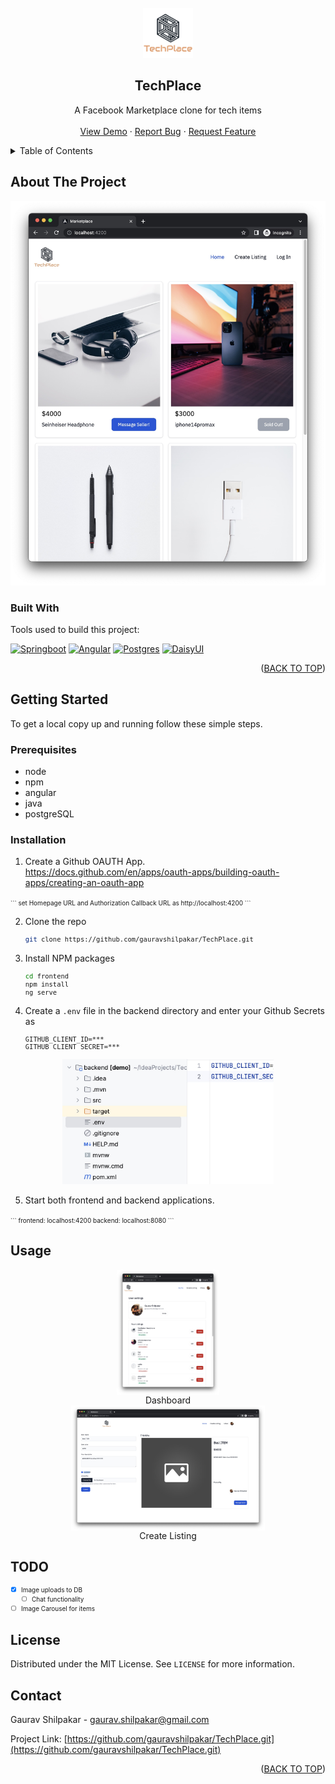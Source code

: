 <!-- PROJECT LOGO -->
<br />
<div align="center">
  <a href="#">
    <img src="./frontend/src/assets/LOGO.png" alt="Logo" width="80" height="80">
  </a>

  ## TechPlace
  <p align="center">
    A Facebook Marketplace clone for tech items
    <br />
    <br />
    <a href="https://github.com/gauravshilpakar/TechPlace">View Demo</a>
    ·
    <a href="https://github.com/gauravshilpakar/TechPlace/issues">Report Bug</a>
    ·
    <a href="https://github.com/gauravshilpakar/TechPlace/issues">Request Feature</a>
  </p>
</div>

<!-- TABLE OF CONTENTS -->
<details>
  <summary>Table of Contents</summary>
  <ol>
    <li>
      <a href="#about-the-project">About The Project</a>
      <ul>
        <li><a href="#built-with">Built With</a></li>
      </ul>
    </li>
    <li>
      <a href="#getting-started">Getting Started</a>
      <ul>
        <li><a href="#prerequisites">Prerequisites</a></li>
        <li><a href="#installation">Installation</a></li>
      </ul>
    </li>
    <li><a href="#usage">Usage</a></li>
    <li><a href="#todo">TODO</a></li>
    <li><a href="#license">License</a></li>
    <li><a href="#contact">Contact</a></li>
  </ol>
</details>

<!-- ABOUT THE PROJECT -->
## About The Project
<a href="#readme-top">
<img src='./frontend/src/assets/HOME.jpg'></img>
</a>

### Built With

Tools used to build this project:

[![Springboot][Springboot-logo]][Springboot-url]
[![Angular][Angular-logo]][Angular-url]
[![Postgres][Postgres-logo]][Postgres-url]
[![DaisyUI][Daisy-ui-logo]][Daisy-ui-url]

<p align="right">(<a href="#techplace">BACK TO TOP</a>)</p>

<!-- GETTING STARTED -->
## Getting Started

To get a local copy up and running follow these simple steps.

### Prerequisites

* node 
* npm
* angular
* java
* postgreSQL 

### Installation

1. Create a Github OAUTH App. <br>https://docs.github.com/en/apps/oauth-apps/building-oauth-apps/creating-an-oauth-app
 <font size=1>
	```
	set Homepage URL and Authorization Callback URL as
	http://localhost:4200
	```
	</font>

2. Clone the repo
	<font size=1>
   ```sh
   git clone https://github.com/gauravshilpakar/TechPlace.git
   ```
	</font>

3. Install NPM packages
    <font size=1>
   ```sh
   cd frontend 
   npm install
   ng serve
   ```
   </font>

4. Create a `.env` file in the backend directory and enter your Github Secrets as
   <font size=1>
  	 ```
   	GITHUB_CLIENT_ID=***
    GITHUB_CLIENT_SECRET=***
   	```
   </font>

  <p align="center">
    <img height="200px" src='./frontend/src/assets/ENV.jpg'>
  </p>

5. Start both frontend and backend applications.
<font size=1>
	```
	frontend: localhost:4200
	backend: localhost:8080
	```
	</font>

<!-- USAGE EXAMPLES -->
## Usage
  <p align="center">
    <img height="200px" src='./frontend/src/assets/DASHBOARD.jpg' style="display:flex">Dashboard</img>
    <img height="200px" src='./frontend/src/assets/SELL.jpg' style="display:flex">Create Listing</img>
  </p>


<!-- TODO -->
## TODO
<font size=1>

  - [x] Image uploads to DB
	- [ ] Chat functionality
  - [ ] Image Carousel for items

</font>

<!-- LICENSE -->
## License

Distributed under the MIT License. See `LICENSE` for more information.


<!-- CONTACT -->
## Contact

Gaurav Shilpakar - gaurav.shilpakar@gmail.com

Project Link: [https://github.com/gauravshilpakar/TechPlace.git](https://github.com/gauravshilpakar/TechPlace.git)

<p align="right">(<a href="#techplace">BACK TO TOP</a>)</p>


<!-- MARKDOWN LINKS & IMAGES -->
<!-- https://www.markdownguide.org/basic-syntax/#reference-style-links -->
[contributors-shield]: https://img.shields.io/github/contributors/othneildrew/Best-README-Template.svg?style=for-the-badge
[contributors-url]: https://github.com/othneildrew/Best-README-Template/graphs/contributors
[forks-shield]: https://img.shields.io/github/forks/othneildrew/Best-README-Template.svg?style=for-the-badge
[forks-url]: https://github.com/othneildrew/Best-README-Template/network/members
[stars-shield]: https://img.shields.io/github/stars/othneildrew/Best-README-Template.svg?style=for-the-badge
[stars-url]: https://github.com/othneildrew/Best-README-Template/stargazers
[issues-shield]: https://img.shields.io/github/issues/othneildrew/Best-README-Template.svg?style=for-the-badge
[issues-url]: https://github.com/othneildrew/Best-README-Template/issues
[license-shield]: https://img.shields.io/github/license/othneildrew/Best-README-Template.svg?style=for-the-badge
[license-url]: https://github.com/othneildrew/Best-README-Template/blob/master/LICENSE.txt
[linkedin-shield]: https://img.shields.io/badge/-LinkedIn-black.svg?style=for-the-badge&logo=linkedin&colorB=555
[linkedin-url]: https://linkedin.com/in/othneildrew
[product-screenshot]: ./frontend/src/assets/laptop.jpg

[Angular-logo]: https://img.shields.io/badge/Angular-DD0031?style=for-the-badge&logo=angular&logoColor=white
[Angular-url]: https://angular.io/

[Bootstrap.com]: https://img.shields.io/badge/Bootstrap-563D7C?style=for-the-badge&logo=bootstrap&logoColor=white
[Bootstrap-url]: https://getbootstrap.com

[Postgres-url]: https://www.postgresql.org/
[Postgres-logo]: https://img.shields.io/badge/PostgreSQL-2497d2?style=for-the-badge&logo=PostgreSQL&logoColor=white

[Tailwind-url]: https://www.postgresql.org/
[Tailwind-logo]: https://img.shields.io/badge/PostgreSQL-2497d2?style=for-the-badge&logo=PostgreSQL&logoColor=white

[Daisy-ui-url]: https://daisyui.com/
[Daisy-ui-logo]: https://img.shields.io/badge/daisyUI-yellow?style=for-the-badge&logo=daisyui&logoColor=white


[Springboot-logo]: https://img.shields.io/badge/Springboot-green?style=for-the-badge&logo=Springboot&logoColor=white
[Springboot-url]: https://spring.io/projects/spring-boot